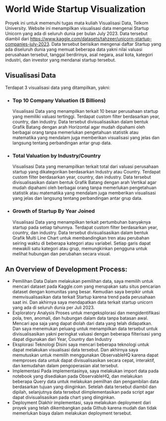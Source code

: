 # World Wide Startup Visualization

Proyek ini untuk memenuhi tugas mata kuliah Visualisasi Data, Telkom University.
Website ini menampilkan visualisasi data mengenai Startup Unicorn yang ada di seluruh dunia per bulan July 2023. Data tersebut diambil dari https://www.kaggle.com/datasets/tahzeer/unicorn-startup-companies-july-2023. Data tersebut berisikan mengenai daftar Startup yang ada diseluruh dunia yang memuat beberapa data yakni nilai valuasi perusahaan tersebut, tanggal berdirinya, asal negara, asal kota, kategori industri, dan investor yang mendanai startup tersebut.

## Visualisasi Data

Terdapat 3 visualisasi data yang ditampilkan, yakni:

- ### Top 10 Company Valuation ($ Billions)
  Visualisasi Data yang menampilkan terkait 10 besar perusahaan startup yang memiliki valuasi tertinggi. Terdapat custom filter berdasarkan year, country, dan industry. Data tersebut divisualisasikan dalam bentuk Grafik Batang dengan arah Horizontal agar mudah dipahami oleh berbagai orang tanpa memerlukan pengetahuan statistik atau matematika yang mendalam juga memberikan visualisasi yang jelas dan langsung tentang perbandingan antar grup data.
- ### Total Valuation by Industry/Country
  Visualisasi Data yang menampilkan terkait total dari valuasi perusahaan startup yang dikategorikan berdasarkan Industry atau Country. Terdapat custom filter berdasarkan year, country, dan industry. Data tersebut divisualisasikan dalam bentuk Grafik Batang dengan arah Vertikal agar mudah dipahami oleh berbagai orang tanpa memerlukan pengetahuan statistik atau matematika yang mendalam juga memberikan visualisasi yang jelas dan langsung tentang perbandingan antar grup data.
- ### Growth of Startup By Year Joined
  Visualisasi Data yang menampilkan terkait pertumbuhan banyaknya startup pada setiap tahunnya. Terdapat custom filter berdasarkan year, country, dan industry. Data tersebut divisualisasikan dalam bentuk Grafik Multi Line Chart untuk membandingkan tren atau perubahan seiring waktu di beberapa kategori atau variabel. Setiap garis dapat mewakili satu kategori atau grup, memungkinkan pengguna untuk melihat hubungan dan perubahan secara visual.

## An Overview of Development Process:

- Pemilihan Data
  Dalam melakukan pemilihan data, saya memilih untuk mencari dataset pada Kaggle.com yang merupakan satu situs pencarian dataset dengan komunitas yang besar. Kemudian saya berpikir untuk memvisualisasikan data terkait Startup karena trend pada perusahaan saat ini. Dan akhirnya saya mendapatkan data terkait startup unicorn yang ada di seluruh dunia per Juli 2023.
- Exploratory Analysis
  Proses untuk mengeksplorasi dan mengidentifikasi pola, tren, anomali, dan hubungan dalam data tanpa batasan awal. Mencari apa saja yang dapat diolah dari data yang telah didapatkan. Dan saya menemukan peluang untuk menampilkan data tersebut untuk divisualisasikan yakni peringkat valuasi dengan beberapa filterisasi yang dapat digunakan dari Year, Country dan Industry
- Eksplorasi Teknologi
  Disini saya mencari beberapa teknologi untuk dapat melakukan visualisasi data tersebut. Dan akhirnya saya memutuskan untuk memilih menggunakan ObservableHQ karena dapat memproses data untuk dapat divisualisasikan secara cepat, interaktif, dan kemudahan dalam pengoperasian alat tersebut.
- Implementasi
  Pada implementasinya, saya melakukan import data pada notebook yang disediakan pada ObservableHQ, dan melakukan beberapa Query data untuk melakukan pemilhan dan pengambilan data berdasarkan tujuan yang diinginkan. Setelah data tersebut diambil dan dipilah, selanjutnya data tersebut diimplementasikan pada script agar dapat divisualisasikan pada chart yang diinginkan.
- Deployment
  Diakhir implementasi, saya melakukan deployment dari proyek yang telah dikembangkan pada Github karena mudah dan tidak memerlukan biaya dalam melakukan deployment tersebut.
